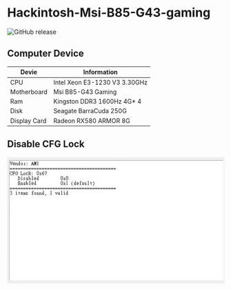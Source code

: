 # Hackintosh-Msi-B85-G43-gaming
![GitHub release](https://img.shields.io/github/v/release/ianchang-github/Hackintosh-Msi-B85-G43-gaming)

## Computer Device

| Devie     | Information        |
| -------- | ------------------------------|
| CPU | Intel Xeon E3-1230 V3 3.30GHz           |
| Motherboard | Msi B85-G43 Gaming         |
| Ram   |  Kingston DDR3 1600Hz 4G* 4        |
| Disk  | Seagate BarraCuda 250G    |
| Display Card   | Radeon RX580 ARMOR 8G     |

## Disable CFG Lock

![image](https://github.com/IanChang-GitHub/Hackintosh-Msi-B85-G43-gaming/blob/master/Picture/B85-G43%20CFG.JPG)
